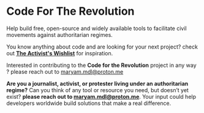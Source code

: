 # Code For The Revolution
Help build free, open-source and widely available tools to facilitate civil movements against authoritarian regimes.

You know anything about code and are looking for your next project? check out **[The Activist's Wishlist](https://github.com/Maryam-Mdl/Code-For-The-Revolution/blob/main/The%20Activist's%20Wishlist.md#the-activists-wishlist)** for inspiration.

Interested in contributing to the **Code for the Revolution** project in any way ? please reach out to maryam.mdl@proton.me

**Are you a journalist, activist, or protester living under an authoritarian regime?**
Can you think of any tool or resource you need, but doesn’t yet exist? **please reach out to maryam.mdl@proton.me**. Your input could help developers worldwide build solutions that make a real difference.
